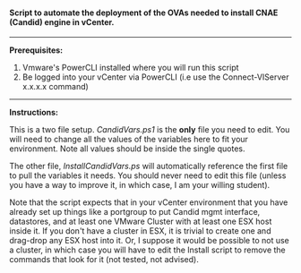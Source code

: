 #### Script to automate the deployment of the OVAs needed to install CNAE (Candid) engine in vCenter.
---
**Prerequisites:**

1. Vmware's PowerCLI installed where you will run this script
2. Be logged into your vCenter via PowerCLI (i.e use the Connect-VIServer x.x.x.x command)
---

**Instructions:**

This is a two file setup.  *CandidVars.ps1* is the **only** file you need to edit.  You will need to change all the values of the variables here to fit your environment.  Note all values should be inside the single quotes.

The other file, *InstallCandidVars.ps* will automatically reference the first file to pull the variables it needs.  You should never need to edit this file (unless you have a way to improve it, in which case, I am your willing student).

Note that the script expects that in your vCenter environment that you have already set up things like a portgroup to put Candid mgmt interface, datastores, and at least one VMware Cluster with at least one ESX host inside it.  If you don't have a cluster in ESX, it is trivial to create one and drag-drop any ESX host into it.  Or, I suppose it would be possible to not use a cluster, in which case you will have to edit the Install script to remove the commands that look for it (not tested, not advised).

